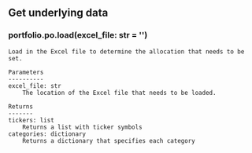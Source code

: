 ## Get underlying data 
### portfolio.po.load(excel_file: str = '')


    Load in the Excel file to determine the allocation that needs to be set.

    Parameters
    ----------
    excel_file: str
        The location of the Excel file that needs to be loaded.

    Returns
    -------
    tickers: list
        Returns a list with ticker symbols
    categories: dictionary
        Returns a dictionary that specifies each category
